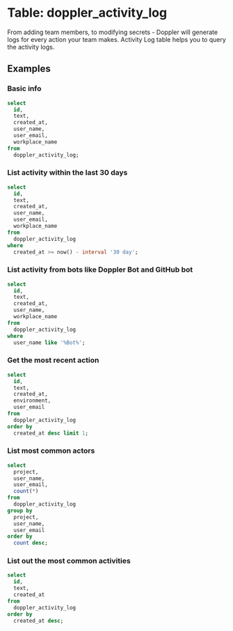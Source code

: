 # Table: doppler_activity_log

From adding team members, to modifying secrets - Doppler will generate logs for every action your team makes. Activity Log table helps you to query the activity logs.

## Examples

### Basic info

```sql
select
  id,
  text,
  created_at,
  user_name,
  user_email,
  workplace_name
from
  doppler_activity_log;
```

### List activity within the last 30 days

```sql
select
  id,
  text,
  created_at,
  user_name,
  user_email,
  workplace_name
from
  doppler_activity_log
where
  created_at >= now() - interval '30 day';
```

### List activity from bots like Doppler Bot and GitHub bot

```sql
select
  id,
  text,
  created_at,
  user_name,
  workplace_name
from
  doppler_activity_log
where
  user_name like '%Bot%';
```

### Get the most recent action

```sql
select
  id,
  text,
  created_at,
  environment,
  user_email
from
  doppler_activity_log
order by
  created_at desc limit 1;
```

### List most common actors

```sql
select
  project,
  user_name,
  user_email,
  count(*)
from
  doppler_activity_log
group by
  project,
  user_name,
  user_email
order by
  count desc;
```

### List out the most common activities

```sql
select
  id,
  text,
  created_at
from
  doppler_activity_log
order by
  created_at desc;
```